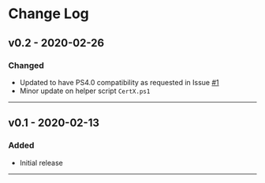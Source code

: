 # Change Log

## v0.2 - 2020-02-26

### Changed
* Updated to have PS4.0 compatibility as requested in Issue [#1](https://github.com/junecastillote/LazyExchangeAdmin.CertX/issues/1)
* Minor update on helper script `CertX.ps1`

---

## v0.1 - 2020-02-13

### Added
* Initial release

---


